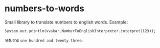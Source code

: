 # numbers-to-words

Small library to translate numbers to english words. Example: 

`System.out.println(vvakar.NumberToEnglishInterpreter.interpret(123));`

returns `one hundred and twenty three`.

